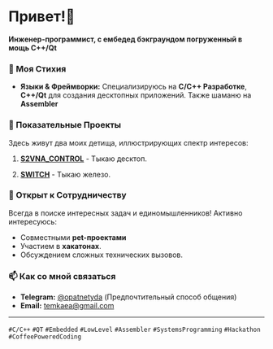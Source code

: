 # Привет!👋
**Инженер-программист, с ембедед бэкграундом погруженный в мощь C++/Qt**

### 🔧 Моя Стихия
*   **Языки & Фреймворки:** Специализируюсь на **C/C++ Разработке**, **С++/Qt** для создания десктопных приложений. Также шаманю на **Assembler** 

### 🚀 Показательные Проекты
Здесь живут два моих детища, иллюстрирующих спектр интересов:

1.  **[S2VNA_CONTROL](https://github.com/DnevnnoiSon/S2VNA_CONTROL)** - Тыкаю десктоп.

2.  **[SWITCH](https://github.com/DnevnnoiSon/SWITCH)** - Тыкаю железо.


### 🤝 Открыт к Сотрудничеству
Всегда в поиске интересных задач и единомышленников! Активно интересуюсь:
*   Совместными **pet-проектами** 
*   Участием в **хакатонах**.
*   Обсуждением сложных технических вызовов.

### 📫 Как со мной связаться
*   **Telegram:** [@opatnetyda](https://t.me/opatnetyda) (Предпочтительный способ общения)
*   **Email:** [temkaea@gmail.com](mailto:temkaea@gmail.com)

---
`#С/C++` `#QT` `#Embedded` `#LowLevel` `#Assembler` `#SystemsProgramming` `#Hackathon` `#CoffeePoweredCoding`
